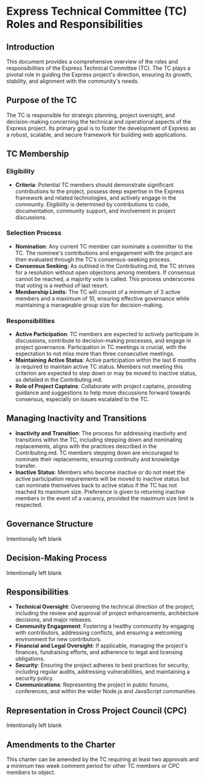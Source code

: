 # Express Technical Committee (TC) Roles and Responsibilities

## Introduction

This document provides a comprehensive overview of the roles and responsibilities of the Express Technical Committee (TC). The TC plays a pivotal role in guiding the Express project's direction, ensuring its growth, stability, and alignment with the community's needs.

## Purpose of the TC

The TC is responsible for strategic planning, project oversight, and decision-making concerning the technical and operational aspects of the Express project. Its primary goal is to foster the development of Express as a robust, scalable, and secure framework for building web applications.

## TC Membership

### Eligibility

- **Criteria**: Potential TC members should demonstrate significant contributions to the project, possess deep expertise in the Express framework and related technologies, and actively engage in the community. Eligibility is determined by contributions to code, documentation, community support, and involvement in project discussions.

### Selection Process

- **Nomination**: Any current TC member can nominate a committer to the TC. The nominee's contributions and engagement with the project are then evaluated through the TC's consensus-seeking process.
- **Consensus Seeking**: As outlined in the Contributing.md, the TC strives for a resolution without open objections among members. If consensus cannot be reached, a majority vote is called. This process underscores that voting is a method of last resort.
- **Membership Limits**: The TC will consist of a minimum of 3 active members and a maximum of 10, ensuring effective governance while maintaining a manageable group size for decision-making.

### Responsibilities

- **Active Participation**: TC members are expected to actively participate in discussions, contribute to decision-making processes, and engage in project governance. Participation in TC meetings is crucial, with the expectation to not miss more than three consecutive meetings.
- **Maintaining Active Status**: Active participation within the last 6 months is required to maintain active TC status. Members not meeting this criterion are expected to step down or may be moved to inactive status, as detailed in the Contributing.md.
- **Role of Project Captains**: Collaborate with project captains, providing guidance and suggestions to help move discussions forward towards consensus, especially on issues escalated to the TC.

## Managing Inactivity and Transitions

- **Inactivity and Transition**: The process for addressing inactivity and transitions within the TC, including stepping down and nominating replacements, aligns with the practices described in the Contributing.md. TC members stepping down are encouraged to nominate their replacements, ensuring continuity and knowledge transfer.
- **Inactive Status**: Members who become inactive or do not meet the active participation requirements will be moved to inactive status but can nominate themselves back to active status if the TC has not reached its maximum size. Preference is given to returning inactive members in the event of a vacancy, provided the maximum size limit is respected.

## Governance Structure

Intentionally left blank

## Decision-Making Process

Intentionally left blank

## Responsibilities

- **Technical Oversight**: Overseeing the technical direction of the project, including the review and approval of project enhancements, architecture decisions, and major releases.
- **Community Engagement**: Fostering a healthy community by engaging with contributors, addressing conflicts, and ensuring a welcoming environment for new contributors.
- **Financial and Legal Oversight**: If applicable, managing the project's finances, fundraising efforts, and adherence to legal and licensing obligations.
- **Security**: Ensuring the project adheres to best practices for security, including regular audits, addressing vulnerabilities, and maintaining a security policy.
- **Communications**: Representing the project in public forums, conferences, and within the wider Node.js and JavaScript communities.

## Representation in Cross Project Council (CPC)

Intentionally left blank

## Amendments to the Charter

This charter can be amended by the TC requiring at least two approvals and a minimum two
week comment period for other TC members or CPC members to object.

